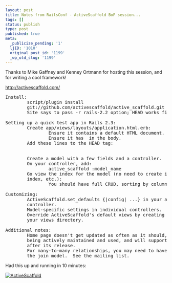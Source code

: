 ```yaml
---
layout: post
title: Notes from RailsConf - ActiveScaffold BoF session...
tags: []
status: publish
type: post
published: true
meta:
  _publicize_pending: '1'
  ljID: '1010'
  original_post_id: '1199'
  _wp_old_slug: '1199'
---
```

Thanks to Mike Gaffney and Kenney Ortmann for hosting this session, and for writing a cool framework!

<a href="http://activescaffold.com/">http://activescaffold.com/</a>

<pre>
Install:
        script/plugin install
        git://github.com/activescaffold/active_scaffold.git
        Site says to pass -r rails-2.2 option; HEAD works fine for Rails 2.3.

Setting up a quick test app in Rails 2.3:
        Create app/views/layouts/application.html.erb:
                Ensure it contains a default HTML document.
                Ensure it has  in the body.
        Add these lines to the HEAD tag:
                
                
        Create a model with a few fields and a controller.
        On your controller, add:
                active_scaffold :model_name
        Go view the index for the model (no need to create index.html.erb, def
        index, etc.):
                You should have full CRUD, sorting by column, etc.

Customizing:
        ActiveScaffold.set_defaults {|config| ...} in your application
        controller.
        Model-specific settings in individual controllers.
        Override ActiveScaffold's default views by creating a special folder in
        your views directory.

Additional notes:
        Home page doesn't get updated as often as it should, but project is
        being actively maintained and used, and will support Rails 3.0 shortly
        after its release.
        For many-to-many relationships, you may need to have the view reference
        the join model.  See the mailing list.
</pre>

Had this up and running in 10 minutes:

<a href='http://jay.mcgavren.com/blog/wp-content/uploads/2009/05/picture-23.png' title='ActiveScaffold'><img src='http://jay.mcgavren.com/blog/wp-content/uploads/2009/05/picture-23.thumbnail.png' alt='ActiveScaffold' /></a>
